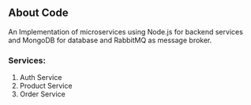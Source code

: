 
## About Code
An Implementation of microservices using Node.js for backend services and MongoDB for database and RabbitMQ as message broker.

### Services:
  1. Auth Service
  2. Product Service
  3. Order Service